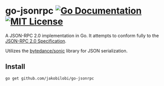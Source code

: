 # go-jsonrpc [![Go Documentation](http://img.shields.io/badge/go-documentation-blue.svg?style=flat-square)][godocs] [![MIT License](http://img.shields.io/badge/license-MIT-blue.svg?style=flat-square)][license]

[godocs]: http://godoc.org/github.com/jakobilobi/go-jsonrpc
[license]: /LICENSE

A JSON-RPC 2.0 implementation in Go. It attempts to conform fully to the [JSON-RPC 2.0 Specification](https://www.jsonrpc.org/specification).

Utilizes the [bytedance/sonic](https://github.com/bytedance/sonic) library for JSON serialization.

## Install

```bash
go get github.com/jakobilobi/go-jsonrpc
```

